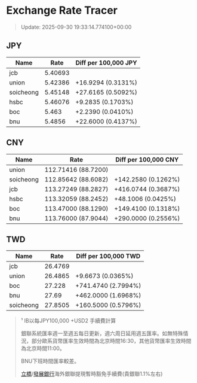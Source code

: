 # Exchange Rate Tracer

> Update: 2025-09-30 19:33:14.774100+00:00

## JPY

| Name      |    Rate | Diff per 100,000 JPY   |
|-----------|---------|------------------------|
| jcb       | 5.40693 |                        |
| union     | 5.42386 | +16.9294 (0.3131%)     |
| soicheong | 5.45148 | +27.6165 (0.5092%)     |
| hsbc      | 5.46076 | +9.2835 (0.1703%)      |
| boc       | 5.463   | +2.2390 (0.0410%)      |
| bnu       | 5.4856  | +22.6000 (0.4137%)     |

## CNY

| Name      | Rate                | Diff per 100,000 CNY   |
|-----------|---------------------|------------------------|
| union     | 112.71416	(88.7200) |                        |
| soicheong | 112.85642	(88.6082) | +142.2580 (0.1262%)    |
| jcb       | 113.27249	(88.2827) | +416.0744 (0.3687%)    |
| hsbc      | 113.32059	(88.2452) | +48.1006 (0.0425%)     |
| boc       | 113.47000	(88.1290) | +149.4100 (0.1318%)    |
| bnu       | 113.76000	(87.9044) | +290.0000 (0.2556%)    |

## TWD

| Name      |    Rate | Diff per 100,000 TWD   |
|-----------|---------|------------------------|
| jcb       | 26.4769 |                        |
| union     | 26.4865 | +9.6673 (0.0365%)      |
| boc       | 27.228  | +741.4740 (2.7994%)    |
| bnu       | 27.69   | +462.0000 (1.6968%)    |
| soicheong | 27.8505 | +160.5000 (0.5796%)    |


> ¹ IB以每JPY100,000 +USD2 手續費計算
>
> 銀聯系統匯率週一至週五每日更新，週六周日延用週五匯率。如無特殊情況，部分歐系貨幣匯率生效時間為北京時間16:30，其他貨幣匯率生效時間為北京時間11:00。
>
> BNU下班時間匯率較差。
>
> [立橋](https://www.wlbank.com.mo/uploads/ueditor/file/20181211/1544536513900230.pdf)/[發展銀行](https://www.mdb.com.mo/Service_Charges_20230728.pdf)海外銀聯提現暫時豁免手續費(貴銀聯1.1%左右)

